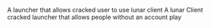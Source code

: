 A launcher that allows cracked user to use lunar client
A lunar Client cracked launcher that allows people without an account play
